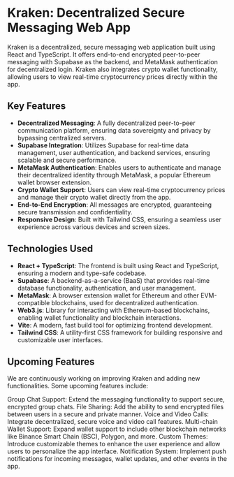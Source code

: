 # Kraken: Decentralized Secure Messaging Web App

Kraken is a decentralized, secure messaging web application built using React and TypeScript. It offers end-to-end encrypted peer-to-peer messaging with Supabase as the backend, and MetaMask authentication for decentralized login. Kraken also integrates crypto wallet functionality, allowing users to view real-time cryptocurrency prices directly within the app.

## Key Features

- **Decentralized Messaging**: A fully decentralized peer-to-peer communication platform, ensuring data sovereignty and privacy by bypassing centralized servers.
- **Supabase Integration**: Utilizes Supabase for real-time data management, user authentication, and backend services, ensuring scalable and secure performance.
- **MetaMask Authentication**: Enables users to authenticate and manage their decentralized identity through MetaMask, a popular Ethereum wallet browser extension.
- **Crypto Wallet Support**: Users can view real-time cryptocurrency prices and manage their crypto wallet directly from the app.
- **End-to-End Encryption**: All messages are encrypted, guaranteeing secure transmission and confidentiality.
- **Responsive Design**: Built with Tailwind CSS, ensuring a seamless user experience across various devices and screen sizes.

## Technologies Used

- **React + TypeScript**: The frontend is built using React and TypeScript, ensuring a modern and type-safe codebase.
- **Supabase**: A backend-as-a-service (BaaS) that provides real-time database functionality, authentication, and user management.
- **MetaMask**: A browser extension wallet for Ethereum and other EVM-compatible blockchains, used for decentralized authentication.
- **Web3.js**: Library for interacting with Ethereum-based blockchains, enabling wallet functionality and blockchain interactions.
- **Vite**: A modern, fast build tool for optimizing frontend development.
- **Tailwind CSS**: A utility-first CSS framework for building responsive and customizable user interfaces.

## Upcoming Features
We are continuously working on improving Kraken and adding new functionalities. Some upcoming features include:

Group Chat Support: Extend the messaging functionality to support secure, encrypted group chats.
File Sharing: Add the ability to send encrypted files between users in a secure and private manner.
Voice and Video Calls: Integrate decentralized, secure voice and video call features.
Multi-chain Wallet Support: Expand wallet support to include other blockchain networks like Binance Smart Chain (BSC), Polygon, and more.
Custom Themes: Introduce customizable themes to enhance the user experience and allow users to personalize the app interface.
Notification System: Implement push notifications for incoming messages, wallet updates, and other events in the app.
